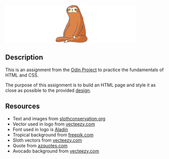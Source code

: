 ![Logo](images/sloth-time-logo.svg)

## Description

This is an assignment from the [Odin Project](https://www.theodinproject.com/paths/foundations/courses/foundations/lessons/landing-page) to practice the fundamentals of HTML and CSS.

The purpose of this assignment is to build an HTML page and style it as close as possible to the provided [design](https://cdn.statically.io/gh/TheOdinProject/curriculum/main/foundations/html_css/project/odin-project.png).

## Resources

*   Text and images from [slothconservation.org](https://slothconservation.org)
*   Vector used in logo from [vecteezy.com](https://www.vecteezy.com/vector-art/210862-sloth-vector)
*   Font used in logo is [Aladin](https://fonts.google.com/specimen/Aladin)
*   Tropical background from [freepik.com](https://www.freepik.com/free-vector/hand-drawn-tropical-leaves-background_13840094.htm)
*   Sloth vectors from [vecteezy.com](https://www.vecteezy.com/vector-art/210861-hand-drawn-sloth-vector)
*   Quote from [azquotes.com](https://www.azquotes.com/quotes/topics/sloth.html)
*   Avocado background from [vecteezy.com](https://www.vecteezy.com/vector-art/5073990-green-avocado-pattern-seamless-background)